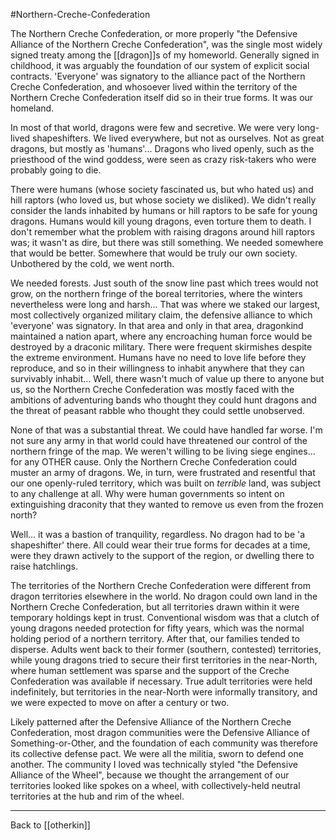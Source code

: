 #Northern-Creche-Confederation 

The Northern Creche Confederation, or more properly "the Defensive Alliance of the Northern Creche Confederation", was the single most widely signed treaty among the [[dragon]]s of my homeworld.  Generally signed in childhood, it was arguably the foundation of our system of explicit social contracts.  'Everyone' was signatory to the alliance pact of the Northern Creche Confederation, and whosoever lived within the territory of the Northern Creche Confederation itself did so in their true forms.  It was our homeland.

In most of that world, dragons were few and secretive.  We were very long-lived shapeshifters.  We lived everywhere, but not as ourselves.  Not as great dragons, but mostly as 'humans'...  Dragons who lived openly, such as the priesthood of the wind goddess, were seen as crazy risk-takers who were probably going to die.

There were humans (whose society fascinated us, but who hated us) and hill raptors (who loved us, but whose society we disliked).  We didn't really consider the lands inhabited by humans or hill raptors to be safe for young dragons.  Humans would kill young dragons, even torture them to death.  I don't remember what the problem with raising dragons around hill raptors was; it wasn't as dire, but there was still something.  We needed somewhere that would be better.  Somewhere that would be truly our own society.  Unbothered by the cold, we went north.

We needed forests.  Just south of the snow line past which trees would not grow, on the northern fringe of the boreal territories, where the winters nevertheless were long and harsh...  That was where we staked our largest, most collectively organized military claim, the defensive alliance to which 'everyone' was signatory.  In that area and only in that area, dragonkind maintained a nation apart, where any encroaching human force would be destroyed by a draconic military.  There were frequent skirmishes despite the extreme environment.  Humans have no need to love life before they reproduce, and so in their willingness to inhabit anywhere that they can survivably inhabit...  Well, there wasn't much of value up there to anyone but us, so the Northern Creche Confederation was mostly faced with the ambitions of adventuring bands who thought they could hunt dragons and the threat of peasant rabble who thought they could settle unobserved.

None of that was a substantial threat.  We could have handled far worse.  I'm not sure any army in that world could have threatened our control of the northern fringe of the map.  We weren't willing to be living siege engines... for any OTHER cause.  Only the Northern Creche Confederation could muster an army of dragons.  We, in turn, were frustrated and resentful that our one openly-ruled territory, which was built on *terrible* land, was subject to any challenge at all.  Why were human governments so intent on extinguishing draconity that they wanted to remove us even from the frozen north?

Well...  it was a bastion of tranquility, regardless.  No dragon had to be 'a shapeshifter' there.  All could wear their true forms for decades at a time, were they drawn actively to the support of the region, or dwelling there to raise hatchlings.

The territories of the Northern Creche Confederation were different from dragon territories elsewhere in the world.  No dragon could own land in the Northern Creche Confederation, but all territories drawn within it were temporary holdings kept in trust.  Conventional wisdom was that a clutch of young dragons needed protection for fifty years, which was the normal holding period of a northern territory.  After that, our families tended to disperse.  Adults went back to their former (southern, contested) territories, while young dragons tried to secure their first territories in the near-North, where human settlement was sparse and the support of the Creche Confederation was available if necessary.  True adult territories were held indefinitely, but territories in the near-North were informally transitory, and we were expected to move on after a century or two.

Likely patterned after the Defensive Alliance of the Northern Creche Confederation, most dragon communities were the Defensive Alliance of Something-or-Other, and the foundation of each community was therefore its collective defense pact.  We were all the militia, sworn to defend one another.  The community I loved was technically styled "the Defensive Alliance of the Wheel", because we thought the arrangement of our territories looked like spokes on a wheel, with collectively-held neutral territories at the hub and rim of the wheel.

---
Back to [[otherkin]]